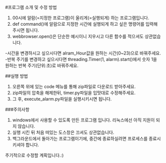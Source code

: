 
#프로그램 소개 및 수정 방법   
1. 00시에 알람(=지정한 프로그램)이 울리게(=실행되게) 하는 프로그램입니다.      
2. def command()에 알람으로 지정한 시간에 실행되게 하고 싶은 명령어를 입력해주시면 됩니다.   
3. webbrowser.open()은 단순한 예시이니 지우시고 다른 함수를 적으셔도 상관없습니다.   
   
-시간을 변경하시고 싶으시다면 alram_Hour값을 원하는 시간(0~23)으로 바꿔주세요.   
-반복 주기를 변경하고 싶으시다면 threading.Timer(1, alarm).start()에서 숫자 1을 원하는 반복 주기(단위:초)로 바꿔주세요.   
   
   
##실행 방법   
1. 오른쪽 위에 있는 code 메뉴를 통해 zip파일로 다운로드 받아주세요.   
2. zip파일의 압축을 해제한뒤, timer.py파일을 입맛대로 수정해주세요.   
3. 그 후, execute_alarm.py파일을 실행시키시면 됩니다.   
   
###주의사항   
1. windows에서 사용할 수 있도록 만든 프로그램 입니다. 리눅스에선 아직 지원이 되지 않습니다.   
2. 실행 시킨 뒤 처음 떠있는 도스창은 끄셔도 상관없습니다.   
3. 백그라운드에서 돌아가는 프로그램이기에, 중간에 종료하실려면 프로세스를 종료시키셔야 합니다.   
   
주기적으로 수정할 계획입니다.:)   